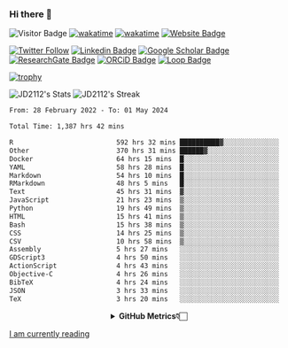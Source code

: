### Hi there 👋
![Visitor Badge](https://visitor-badge.laobi.icu/badge?page_id=JD2112.JD2112)
[![wakatime](https://github.com/JD2112/JD2112/actions/workflows/waka-readme.yml/badge.svg)](https://github.com/JD2112/JD2112/actions/workflows/waka-readme.yml)
[![wakatime](https://wakatime.com/badge/user/fe95275f-909a-4147-a45d-624981173898.svg)](https://wakatime.com/@fe95275f-909a-4147-a45d-624981173898)
[![Website Badge](https://img.shields.io/badge/website-informational?style=flat-square)](http://jyotirmoydas.netlify.app)

[![Twitter Follow](https://img.shields.io/twitter/follow/jyotirmoy21?style=social)](https://twitter.com/jyotirmoy21)
[![Linkedin Badge](https://img.shields.io/badge/-jyotirmoy-blue?style=plastic&logo=Linkedin&logoColor=white&link=https://www.linkedin.com/in/dasjyotirmoy/)](https://www.linkedin.com/in/dasjyotirmoy/)
[![Google Scholar Badge](https://img.shields.io/badge/-jyotirmoy-blue?style=plastic&logo=GoogleScholar&logoColor=white&link=https://scholar.google.se/citations?user=IMBYOv8AAAAJ&hl=en)](https://scholar.google.se/citations?user=IMBYOv8AAAAJ&hl=en)
[![ResearchGate Badge](https://img.shields.io/badge/-jyotirmoy-cyan?style=plastic&logo=ResearchGate&logoColor=white&link=https://www.researchgate.net/profile/Jyotirmoy-Das-3)](https://www.researchgate.net/profile/Jyotirmoy-Das-3)
[![ORCiD Badge](https://img.shields.io/badge/-jyotirmoy-green?style=plastic&logo=orcid&logoColor=white&link=https://orcid.org/0000-0002-5649-4658)](https://orcid.org/0000-0002-5649-4658)
[![Loop Badge](https://img.shields.io/badge/-jyotirmoy-orange?style=plastic&logo=Loop&logoColor=white&link=https://loop.frontiersin.org/people/1519976/overview)](https://loop.frontiersin.org/people/1519976/overview)

[![trophy](https://github-profile-trophy.vercel.app/?username=JD2112)](https://github.com/ryo-ma/github-profile-trophy)

<!--
**JD2112/JD2112** is a ✨ _special_ ✨ repository because its `README.md` (this file) appears on your GitHub profile.

Here are some ideas to get you started:

- 🔭 I’m currently working on ...
- 🌱 I’m currently learning ...
- 👯 I’m looking to collaborate on ...
- 🤔 I’m looking for help with ...
- 💬 Ask me about ...
- 📫 How to reach me: ...
- 😄 Pronouns: ...
- ⚡ Fun fact: ...
![JD2112's Top Languages](https://github-readme-stats.vercel.app/api/top-langs/?username=JD2112&theme=vue-dark&show_icons=true&hide_border=true&layout=compact)
-->
![JD2112's Stats](https://github-readme-stats.vercel.app/api?username=JD2112&theme=vue-dark&show_icons=true&hide_border=true&count_private=true)
![JD2112's Streak](https://github-readme-streak-stats.herokuapp.com/?user=JD2112&theme=vue-dark&hide_border=true)





<!--START_SECTION:waka-->

```txt
From: 28 February 2022 - To: 01 May 2024

Total Time: 1,387 hrs 42 mins

R                          592 hrs 32 mins ██████████▓░░░░░░░░░░░░░░   42.70 %
Other                      370 hrs 31 mins ██████▓░░░░░░░░░░░░░░░░░░   26.70 %
Docker                     64 hrs 15 mins  █░░░░░░░░░░░░░░░░░░░░░░░░   04.63 %
YAML                       58 hrs 28 mins  █░░░░░░░░░░░░░░░░░░░░░░░░   04.21 %
Markdown                   54 hrs 10 mins  █░░░░░░░░░░░░░░░░░░░░░░░░   03.90 %
RMarkdown                  48 hrs 5 mins   █░░░░░░░░░░░░░░░░░░░░░░░░   03.47 %
Text                       45 hrs 31 mins  ▓░░░░░░░░░░░░░░░░░░░░░░░░   03.28 %
JavaScript                 21 hrs 23 mins  ▒░░░░░░░░░░░░░░░░░░░░░░░░   01.54 %
Python                     19 hrs 49 mins  ▒░░░░░░░░░░░░░░░░░░░░░░░░   01.43 %
HTML                       15 hrs 41 mins  ▒░░░░░░░░░░░░░░░░░░░░░░░░   01.13 %
Bash                       15 hrs 38 mins  ▒░░░░░░░░░░░░░░░░░░░░░░░░   01.13 %
CSS                        14 hrs 25 mins  ▒░░░░░░░░░░░░░░░░░░░░░░░░   01.04 %
CSV                        10 hrs 58 mins  ▒░░░░░░░░░░░░░░░░░░░░░░░░   00.79 %
Assembly                   5 hrs 27 mins   ░░░░░░░░░░░░░░░░░░░░░░░░░   00.39 %
GDScript3                  4 hrs 50 mins   ░░░░░░░░░░░░░░░░░░░░░░░░░   00.35 %
ActionScript               4 hrs 43 mins   ░░░░░░░░░░░░░░░░░░░░░░░░░   00.34 %
Objective-C                4 hrs 26 mins   ░░░░░░░░░░░░░░░░░░░░░░░░░   00.32 %
BibTeX                     4 hrs 24 mins   ░░░░░░░░░░░░░░░░░░░░░░░░░   00.32 %
JSON                       3 hrs 33 mins   ░░░░░░░░░░░░░░░░░░░░░░░░░   00.26 %
TeX                        3 hrs 20 mins   ░░░░░░░░░░░░░░░░░░░░░░░░░   00.24 %
```

<!--END_SECTION:waka-->

<div align="center">
    <details>
        <summary><b>GitHub Metrics👇🏻</b></summary>
    <br>
        
[Get Details](https://metrics.lecoq.io/insights/JD2112)
    </details>
</div>

<a target="_blank" href="https://www.goodreads.com/user/show/21242415-jyotirmoy-das">I am currently reading</a>


